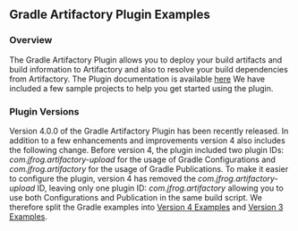 ## Gradle Artifactory Plugin Examples

### Overview
The Gradle Artifactory Plugin allows you to deploy your build artifacts and build information to Artifactory and also to resolve
your build dependencies from Artifactory.
The Plugin documentation is available [here](https://www.jfrog.com/confluence/display/RTF/Gradle+Artifactory+Plugin)
We have included a few sample projects to help you get started using the plugin.

### Plugin Versions
Version 4.0.0 of the Gradle Artifactory Plugin has been recently released.
In addition to a few enhancements and improvements version 4 also includes the following change.
Before version 4, the plugin included two plugin IDs: *com.jfrog.artifactory-upload* for the usage of Gradle Configurations
and *com.jfrog.artifactory* for the usage of Gradle Publications.
To make it easier to configure the plugin, version 4 has removed the *com.jfrog.artifactory-upload* ID, leaving only one plugin ID: *com.jfrog.artifactory* allowing you to use both Configurations and Publication in the same build script.
We therefore split the Gradle examples 
into [Version 4 Examples](https://github.com/JFrogDev/project-examples/tree/master/gradle-examples/4) 
and [Version 3 Examples](https://github.com/JFrogDev/project-examples/tree/master/gradle-examples/3).  
